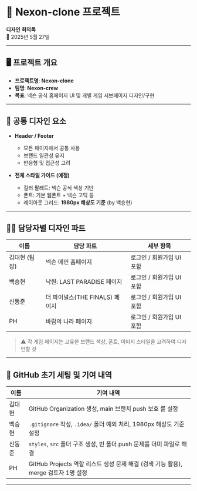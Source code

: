 # 🎨 Nexon-clone 프로젝트  
**디자인 회의록**  
📅 2025년 5월 27일

---

## 🖥️ 프로젝트 개요

- **프로젝트명**: **Nexon-clone**  
- **팀명**: **Nexon-crew**
- **목표**: 넥슨 공식 홈페이지 UI 및 개별 게임 서브페이지 디자인/구현

---

## 📐 공통 디자인 요소

- **Header / Footer**
  - 모든 페이지에서 공통 사용
  - 브랜드 일관성 유지
  - 반응형 및 접근성 고려

- **전체 스타일 가이드 (예정)**
  - 컬러 팔레트: 넥슨 공식 색상 기반
  - 폰트: 기본 웹폰트 + 넥슨 고딕 등
  - 레이아웃 그리드: **1980px 해상도 기준** (by 백승현)

---

## 🧑‍🎨 담당자별 디자인 파트

| 이름       | 담당 파트                        | 세부 항목                     |
|------------|----------------------------------|-------------------------------|
| 김대현 (팀장) | 넥슨 메인 홈페이지                | 로그인 / 회원가입 UI 포함     |
| 백승현     | 낙원: LAST PARADISE 페이지        | 로그인 / 회원가입 UI 포함     |
| 신동준     | 더 파이널스(THE FINALS) 페이지    | 로그인 / 회원가입 UI 포함     |
| PH         | 바람의 나라 페이지                | 로그인 / 회원가입 UI 포함     |

> ⚠️ 각 게임 페이지는 고유한 브랜드 색상, 폰트, 이미지 스타일을 고려하여 디자인할 것

---

## 🧰 GitHub 초기 세팅 및 기여 내역

| 이름       | 기여 내역                                                                 |
|------------|---------------------------------------------------------------------------|
| 김대현     | GitHub Organization 생성, main 브랜치 push 보호 룰 설정                   |
| 백승현     | `.gitignore` 작성, `.idea/` 폴더 예외 처리, 1980px 해상도 기준 설정       |
| 신동준     | `styles`, `src` 폴더 구조 생성, 빈 폴더 push 문제를 더미 파일로 해결       |
| PH         | GitHub Projects 역할 리스트 생성 문제 해결 (검색 기능 활용), merge 검토자 1명 설정 |

---
